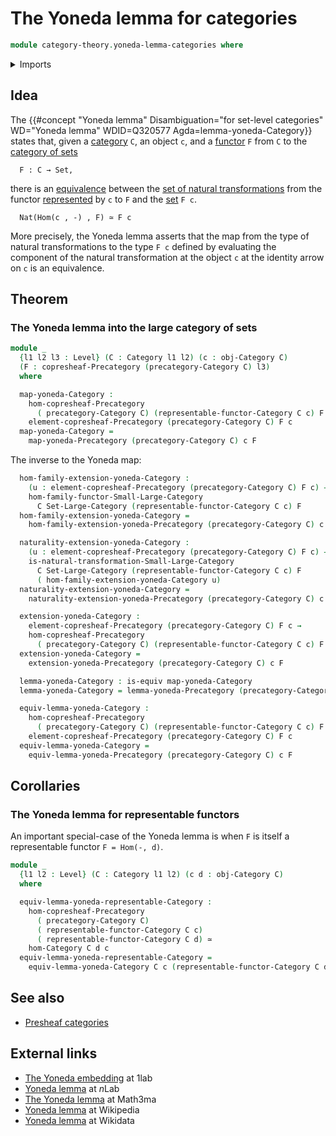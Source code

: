 # The Yoneda lemma for categories

```agda
module category-theory.yoneda-lemma-categories where
```

<details><summary>Imports</summary>

```agda
open import category-theory.categories
open import category-theory.copresheaf-categories
open import category-theory.natural-transformations-functors-from-small-to-large-categories
open import category-theory.representable-functors-categories
open import category-theory.yoneda-lemma-precategories

open import foundation.category-of-sets
open import foundation.equivalences
open import foundation.universe-levels
```

</details>

## Idea

The
{{#concept "Yoneda lemma" Disambiguation="for set-level categories" WD="Yoneda lemma" WDID=Q320577 Agda=lemma-yoneda-Category}}
states that, given a [category](category-theory.categories.md) `C`, an object
`c`, and a [functor](category-theory.functors-categories.md) `F` from `C` to the
[category of sets](foundation.category-of-sets.md)

```text
  F : C → Set,
```

there is an [equivalence](foundation-core.equivalences.md) between the
[set of natural transformations](category-theory.natural-transformations-functors-categories.md)
from the functor
[represented](category-theory.representable-functors-categories.md) by `c` to
`F` and the [set](foundation-core.sets.md) `F c`.

```text
  Nat(Hom(c , -) , F) ≃ F c
```

More precisely, the Yoneda lemma asserts that the map from the type of natural
transformations to the type `F c` defined by evaluating the component of the
natural transformation at the object `c` at the identity arrow on `c` is an
equivalence.

## Theorem

### The Yoneda lemma into the large category of sets

```agda
module _
  {l1 l2 l3 : Level} (C : Category l1 l2) (c : obj-Category C)
  (F : copresheaf-Precategory (precategory-Category C) l3)
  where

  map-yoneda-Category :
    hom-copresheaf-Precategory
      ( precategory-Category C) (representable-functor-Category C c) F →
    element-copresheaf-Precategory (precategory-Category C) F c
  map-yoneda-Category =
    map-yoneda-Precategory (precategory-Category C) c F
```

The inverse to the Yoneda map:

```agda
  hom-family-extension-yoneda-Category :
    (u : element-copresheaf-Precategory (precategory-Category C) F c) →
    hom-family-functor-Small-Large-Category
      C Set-Large-Category (representable-functor-Category C c) F
  hom-family-extension-yoneda-Category =
    hom-family-extension-yoneda-Precategory (precategory-Category C) c F

  naturality-extension-yoneda-Category :
    (u : element-copresheaf-Precategory (precategory-Category C) F c) →
    is-natural-transformation-Small-Large-Category
      C Set-Large-Category (representable-functor-Category C c) F
      ( hom-family-extension-yoneda-Category u)
  naturality-extension-yoneda-Category =
    naturality-extension-yoneda-Precategory (precategory-Category C) c F

  extension-yoneda-Category :
    element-copresheaf-Precategory (precategory-Category C) F c →
    hom-copresheaf-Precategory
      ( precategory-Category C) (representable-functor-Category C c) F
  extension-yoneda-Category =
    extension-yoneda-Precategory (precategory-Category C) c F

  lemma-yoneda-Category : is-equiv map-yoneda-Category
  lemma-yoneda-Category = lemma-yoneda-Precategory (precategory-Category C) c F

  equiv-lemma-yoneda-Category :
    hom-copresheaf-Precategory
      ( precategory-Category C) (representable-functor-Category C c) F ≃
    element-copresheaf-Precategory (precategory-Category C) F c
  equiv-lemma-yoneda-Category =
    equiv-lemma-yoneda-Precategory (precategory-Category C) c F
```

## Corollaries

### The Yoneda lemma for representable functors

An important special-case of the Yoneda lemma is when `F` is itself a
representable functor `F = Hom(-, d)`.

```agda
module _
  {l1 l2 : Level} (C : Category l1 l2) (c d : obj-Category C)
  where

  equiv-lemma-yoneda-representable-Category :
    hom-copresheaf-Precategory
      ( precategory-Category C)
      ( representable-functor-Category C c)
      ( representable-functor-Category C d) ≃
    hom-Category C d c
  equiv-lemma-yoneda-representable-Category =
    equiv-lemma-yoneda-Category C c (representable-functor-Category C d)
```

## See also

- [Presheaf categories](category-theory.presheaf-categories.md)

## External links

- [The Yoneda embedding](https://1lab.dev/Cat.Functor.Hom.html#the-yoneda-embedding)
  at 1lab
- [Yoneda lemma](https://ncatlab.org/nlab/show/Yoneda+lemma) at $n$Lab
- [The Yoneda lemma](https://www.math3ma.com/blog/the-yoneda-lemma) at Math3ma
- [Yoneda lemma](https://en.wikipedia.org/wiki/Yoneda_lemma) at Wikipedia
- [Yoneda lemma](https://www.wikidata.org/wiki/Q320577) at Wikidata
